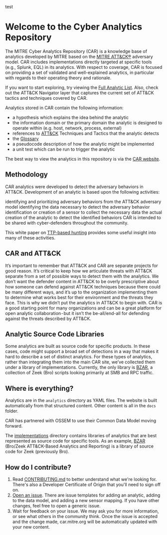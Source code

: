 test

# Welcome to the Cyber Analytics Repository

The MITRE Cyber Analytics Repository (CAR) is a knowledge base of analytics developed by MITRE based on the [MITRE ATT&CK®](https://attack.mitre.org/) adversary model. CAR includes implementations directly targeted at specific tools (e.g., Splunk, EQL) in its analytics. With respect to coverage, CAR is focused on providing a set of validated and well-explained analytics, in particular with regards to their operating theory and rationale.

If you want to start exploring, try viewing the [Full Analytic List](https://car.mitre.org/analytics). Also, check out the ATT&CK Navigator layer that captures the current set of ATT&CK tactics and techniques covered by CAR.

Analytics stored in CAR contain the following information:

+ a hypothesis which explains the idea behind the analytic
+ the information domain or the primary domain the analytic is designed to operate within (e.g. host, network, process, external)
+ references to [ATT&CK](https://attack.mitre.org/) Techniques and Tactics that the analytic detects
+ the [Glossary](GLOSSARY.md)
+ a pseudocode description of how the analytic might be implemented
+ a unit test which can be run to trigger the analytic

The best way to view the analytics in this repository is via the [CAR website](https://car.mitre.org).

## Methodology

CAR analytics were developed to detect the adversary behaviors in ATT&CK. Development of an analytic is based upon the following activities:

identifying and prioritizing adversary behaviors from the ATT&CK adversary model
identifying the data necessary to detect the adversary behavior
identification or creation of a sensor to collect the necessary data
the actual creation of the analytic to detect the identified behaviors
CAR is intended to be shared with cyber-defenders throughout the community.

This white paper on [TTP-based hunting](https://www.mitre.org/publications/technical-papers/ttp-based-hunting) provides some useful insight into many of these activities.

## CAR and ATT&CK

It’s important to remember that ATT&CK and CAR are separate projects for good reason. It’s critical to keep how we articulate threats with ATT&CK separate from a set of possible ways to detect them with the analytics. We don’t want the defender content in ATT&CK to be overly prescriptive about how someone can defend against ATT&CK techniques because there could be many different ways, and it’s up to the organization implementing them to determine what works best for their environment and the threats they face. This is why we didn’t put the analytics in ATT&CK to begin with. CAR is a good starting point for many organizations and can be a great platform for open analytic collaboration - but it isn’t the be-all/end-all for defending against the threats described by ATT&CK.

## Analytic Source Code Libraries

Some analytics are built as source code for specific products. In these cases, code might support a broad set of detections in a way that makes it hard to describe a set of distinct analytics. For these types of analytics, rather than integrating them into the main CAR site, we’ve collected them under a library of implementations. Currently, the only library is [BZAR](https://github.com/mitre-attack/bzar), a collection of Zeek (Bro) scripts looking primarily at SMB and RPC traffic.

## Where is everything?

Analytics are in the `analytics` directory as YAML files. The website is built automatically from that structured content. Other content is all in the `docs` folder. 

CAR has partnered with OSSEM to use their Common Data Model moving forward. 

The [implementations](implementations) directory contains libraries of analytics that are best represented as source code for specific tools. As an example, [BZAR](implementations/bzar) (Bro/Zeek ATT&CK-Based Analytics and Reporting) is a library of source code for Zeek (previously Bro).

## How do I contribute?

1. Read [CONTRIBUTING.md](CONTRIBUTING.md) to better understand what we're looking for. There's also a Developer Certificate of Origin that you'll need to sign off on.
2. [Open an issue](https://github.com/mitre-attack/car/issues/new/choose). There are issue templates for adding an analytic, adding to the data model, and adding a new sensor mapping. If you have other changes, feel free to open a generic issue.
3. Wait for feedback on your issue. We may ask you for more information, or see what others in the community think. Once the issue is accepted and the change made, car.mitre.org will be automatically updated with your new content.
